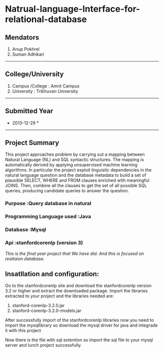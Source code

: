 # Natrual-language-Interface-for-relational-database

## Mendators

1. Anup Pokhrel
2. Suman Adhikari

---

## College/University 
1. Campus /College : Amrit Campus
2. University	  : Tribhuvan University

---

##  		Submitted Year		
* 2013-12-29 *

---

## Project Summary

This project approaches problem by carrying out a mapping between Natural Language (NL) and SQL syntactic structures. The mapping is automatically derived by applying unsupervised machine learning algorithms. In particular the project exploit linguistic dependencies in the natural language question and the database metadata to build a set of plausible SELECT, WHERE and FROM clauses enriched with meaningful JOINS. Then, combine all the clauses to get the set of all possible SQL queries, producing candidate queries to answer the question.

### Purpose	:Query database in natural
### Programming Language used	:Java
### Database	:Mysql
### Api		:stanfordcorenlp (version 3)

*This is the final year project that We have did. And this is focused on realtaion database.*	

## Insatllation and configuration:	
Go to the stanfordcorenlp site and download the stanfordcorenlp version 3.2 or higher and extract the downloaded package.
Import the libraries extracted to your project and the libraries needed are:		
1. stanford-corenlp-3.2.0.jar	
2. stanford-corenlp-3.2.0-models.jar	

After successfully import of the stanfordcorenlp libraries now you need to import the 
mysqllibrary so download the mysql driver for java and integrade it with this project 

Now there is the file with sql extention so import the sql file to your mysql server and lunch project successfully.
